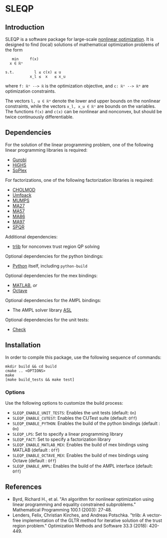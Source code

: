 # SLEQP

## Introduction

SLEQP is a software package for
large-scale [nonlinear optimization](https://en.wikipedia.org/wiki/Nonlinear_programming).
It is designed to find (local) solutions of mathematical optimization problems of the form

```
   min     f(x)
  x ∈ ℝⁿ

s.t.         l ≤ c(x) ≤ u
           x_l ≤  x   ≤ x_u
```

where ```f: ℝⁿ --> ℝ``` is the optimization objective, and ```c: ℝⁿ --> ℝᵐ```
are optimization constraints.

The vectors `l, u ∈ ℝᵐ` denote the lower and upper bounds on the
nonlinear constraints, while the vectors `x_l, x_u ∈ ℝⁿ` are bounds on
the variables. The functions `f(x)` and `c(x)` can be nonlinear and
nonconvex, but should be twice continuously differentiable.

## Dependencies

For the solution of the linear programming problem, one of the
following linear programming libraries is required:

* [Gurobi](https://www.gurobi.com/)
* [HiGHS](https://www.highs.dev/)
* [SoPlex](https://soplex.zib.de/)

For factorizations, one of the following factorization libraries is required:

* [CHOLMOD](http://faculty.cse.tamu.edu/davis/suitesparse.html)
* [Umfpack](http://faculty.cse.tamu.edu/davis/suitesparse.html)
* [MUMPS](http://mumps.enseeiht.fr/)
* [MA27](https://www.hsl.rl.ac.uk/archive/specs/ma27.pdf)
* [MA57](https://www.hsl.rl.ac.uk/archive/specs/ma57.pdf)
* [MA86](https://www.hsl.rl.ac.uk/ipopt/)
* [MA97](https://www.hsl.rl.ac.uk/ipopt/)
* [SPQR](http://faculty.cse.tamu.edu/davis/suitesparse.html)

Additional dependencies:
* [trlib](https://github.com/felixlen/trlib) for nonconvex trust region QP solving

Optional dependencies for the python bindings:
* [Python](https://www.python.org/) itself, including `python-build`

Optional dependencies for the mex bindings:
* [MATLAB](https://www.mathworks.com/products/matlab.html), *or*
* [Octave](https://www.gnu.org/software/octave/index)

Optional dependencies for the AMPL bindings:
* The AMPL solver library [ASL](https://github.com/coin-or-tools/ThirdParty-ASL)

Optional dependencies for the unit tests:
*  [Check](https://libcheck.github.io/check/)

## Installation

In order to compile this package, use the following sequence of commands:

```
mkdir build && cd build
cmake .. <OPTIONS>
make
[make build_tests && make test]
```

### Options

Use the following options to customize the build process:

* `SLEQP_ENABLE_UNIT_TESTS`: Enables the unit tests (default: `On`)
* `SLEQP_ENABLE_CUTEST`: Enables the CUTest suite (default: `Off`)
* `SLEQP_ENABLE_PYTHON`: Enables the build of the python bindings (default : `On`)
* `SLEQP_LPS`: Set to specify a linear programming library
* `SLEQP_FACT`: Set to specify a factorization library
* `SLEQP_ENABLE_MATLAB_MEX`: Enables the build of mex bindings using MATLAB (default : `Off`)
* `SLEQP_ENABLE_OCTAVE_MEX`: Enables the build of mex bindings using Octave (default : `Off`)
* `SLEQP_ENABLE_AMPL`: Enables the build of the AMPL interface (default: `Off`)

## References

* Byrd, Richard H., et al. "An algorithm for nonlinear optimization using linear programming and equality constrained subproblems." Mathematical Programming 100.1 (2003): 27-48.
* Lenders, Felix, Christian Kirches, and Andreas Potschka. "trlib: A vector-free implementation of the GLTR method for iterative solution of the trust region problem." Optimization Methods and Software 33.3 (2018): 420-449.
